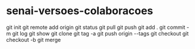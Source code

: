 # senai-versoes-colaboracoes

git init
git remote add origin
git status
git pull
git push
git add .
git commit -m
git log
git show
git clone
git tag -a
git push origin --tags
git checkout
git checkout -b
git merge